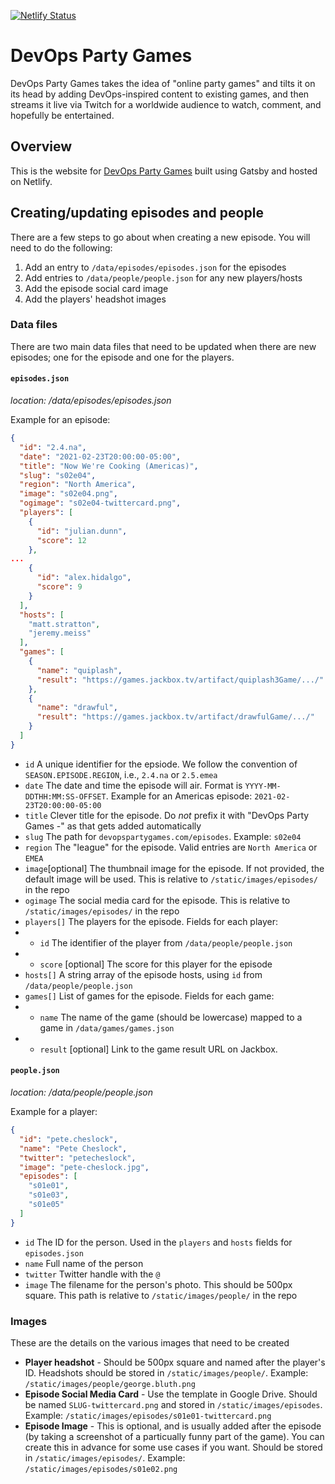 [![Netlify Status](https://api.netlify.com/api/v1/badges/8a7ce451-b997-4325-a2b0-1429ddcd2c72/deploy-status)](https://app.netlify.com/sites/graceful-sage-db0ff/deploys)

# DevOps Party Games

DevOps Party Games takes the idea of "online party games" and tilts it on its head by adding DevOps-inspired content to existing games, and then streams it live via Twitch for a worldwide audience to watch, comment, and hopefully be entertained.

## Overview

This is the website for [DevOps Party Games](https://devopspartygames.com) built using Gatsby and hosted on Netlify.

## Creating/updating episodes and people

There are a few steps to go about when creating a new episode. You will need to do the following:
1. Add an entry to `/data/episodes/episodes.json` for the episodes
1. Add entries to `/data/people/people.json` for any new players/hosts
1. Add the episode social card image
1. Add the players' headshot images

### Data files
There are two main data files that need to be updated when there are new episodes; one for the episode and one for the players.

#### `episodes.json`

*location: /data/episodes/episodes.json*

Example for an episode:

```json
{
  "id": "2.4.na",
  "date": "2021-02-23T20:00:00-05:00",
  "title": "Now We're Cooking (Americas)",
  "slug": "s02e04",
  "region": "North America",
  "image": "s02e04.png",
  "ogimage": "s02e04-twittercard.png",
  "players": [
    {
      "id": "julian.dunn",
      "score": 12
    },
...
    {
      "id": "alex.hidalgo",
      "score": 9
    }
  ],
  "hosts": [
    "matt.stratton",
    "jeremy.meiss"
  ],
  "games": [
    {
      "name": "quiplash",
      "result": "https://games.jackbox.tv/artifact/quiplash3Game/.../"
    },
    {
      "name": "drawful",
      "result": "https://games.jackbox.tv/artifact/drawfulGame/.../"
    }
  ]
}
```

* `id` A unique identifier for the epsiode. We follow the convention of `SEASON.EPISODE.REGION`, i.e., `2.4.na` or `2.5.emea`
* `date` The date and time the episode will air. Format is `YYYY-MM-DDTHH:MM:SS-OFFSET`. Example for an Americas episode: `2021-02-23T20:00:00-05:00`
* `title` Clever title for the episode. Do *not* prefix it with "DevOps Party Games -" as that gets added automatically
* `slug` The path for `devopspartygames.com/episodes`. Example: `s02e04`
* `region` The "league" for the episode. Valid entries are `North America` or `EMEA`
* `image`[optional] The thumbnail image for the episode. If not provided, the default image will be used. This is relative to `/static/images/episodes/` in the repo
* `ogimage` The social media card for the episode. This is relative to `/static/images/episodes/` in the repo
* `players[]` The players for the episode. Fields for each player:
* * `id` The identifier of the player from `/data/people/people.json`
* * `score` [optional] The score for this player for the episode
* `hosts[]` A string array of the episode hosts, using `id` from `/data/people/people.json`
* `games[]` List of games for the episode. Fields for each game:
* * `name` The name of the game (should be lowercase) mapped to a game in `/data/games/games.json`
* * `result` [optional] Link to the game result URL on Jackbox. 

#### `people.json`

*location: /data/people/people.json*

Example for a player:

```json
{
  "id": "pete.cheslock",
  "name": "Pete Cheslock",
  "twitter": "petecheslock",
  "image": "pete-cheslock.jpg",
  "episodes": [
    "s01e01",
    "s01e03",
    "s01e05"
  ]
}
```

* `id` The ID for the person. Used in the `players` and `hosts` fields for `episodes.json`
* `name` Full name of the person
* `twitter` Twitter handle with the `@`
* `image` The filename for the person's photo. This should be 500px square. This path is relative to `/static/images/people/` in the repo

### Images

These are the details on the various images that need to be created

* **Player headshot** - Should be 500px square and named after the player's ID. Headshots should be stored in `/static/images/people/`. Example: `/static/images/people/george.bluth.png`
* **Episode Social Media Card** - Use the template in Google Drive. Should be named `SLUG-twittercard.png` and stored in `/static/images/episodes`. Example: `/static/images/episodes/s01e01-twittercard.png`
* **Episode Image** - This is optional, and is usually added after the episode (by taking a screenshot of a particually funny part of the game). You can create this in advance for some use cases if you want. Should be stored in `/static/images/episodes/`. Example: `/static/images/episodes/s01e02.png`